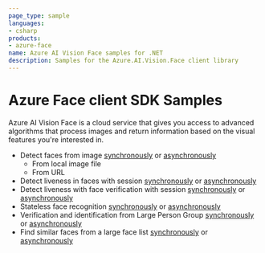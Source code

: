 ```yaml
---
page_type: sample
languages:
- csharp
products:
- azure-face
name: Azure AI Vision Face samples for .NET
description: Samples for the Azure.AI.Vision.Face client library
---
```


# Azure Face client SDK Samples

Azure AI Vision Face is a cloud service that  gives you access to advanced algorithms that process images and return information based on the visual features you're interested in.

- Detect faces from image [synchronously](https://github.com/Azure/azure-sdk-for-net/tree/main/sdk/face/Azure.AI.Vision.Face/tests/samples/Sample1_FaceDetection.cs) or [asynchronously](https://github.com/Azure/azure-sdk-for-net/tree/main/sdk/face/Azure.AI.Vision.Face/tests/samples/Sample1_FaceDetectionAsync.cs)
  - From local image file
  - From URL
- Detect liveness in faces with session [synchronously](https://github.com/Azure/azure-sdk-for-net/tree/main/sdk/face/Azure.AI.Vision.Face/tests/samples/Sample2_DetectLivenessWithSession.cs) or [asynchronously](https://github.com/Azure/azure-sdk-for-net/tree/main/sdk/face/Azure.AI.Vision.Face/tests/samples/Sample2_DetectLivenessWithSessionAsync.cs)
- Detect liveness with face verification with session [synchronously](https://github.com/Azure/azure-sdk-for-net/tree/main/sdk/face/Azure.AI.Vision.Face/tests/samples/Sample3_DetectLivenessWithVerifyWithSession.cs) or [asynchronously](https://github.com/Azure/azure-sdk-for-net/tree/main/sdk/face/Azure.AI.Vision.Face/tests/samples/Sample3_DetectLivenessWithVerifyWithSessionAsync.cs)
- Stateless face recognition [synchronously](https://github.com/Azure/azure-sdk-for-net/tree/main/sdk/face/Azure.AI.Vision.Face/tests/samples/Sample4_StatelessFaceRecognition.cs) or [asynchronously](https://github.com/Azure/azure-sdk-for-net/tree/main/sdk/face/Azure.AI.Vision.Face/tests/samples/Sample4_StatelessFaceRecognitionAsync.cs)
- Verification and identification from Large Person Group [synchronously](https://github.com/Azure/azure-sdk-for-net/tree/main/sdk/face/Azure.AI.Vision.Face/tests/samples/Sample5_LargePersonGroup.cs) or [asynchronously](https://github.com/Azure/azure-sdk-for-net/tree/main/sdk/face/Azure.AI.Vision.Face/tests/samples/Sample5_LargePersonGroupAsync.cs)
- Find similar faces from a large face list [synchronously](https://github.com/Azure/azure-sdk-for-net/tree/main/sdk/face/Azure.AI.Vision.Face/tests/samples/Sample6_LargeFaceList.cs) or [asynchronously](https://github.com/Azure/azure-sdk-for-net/tree/main/sdk/face/Azure.AI.Vision.Face/tests/samples/Sample6_LargeFaceListAsync.cs)
